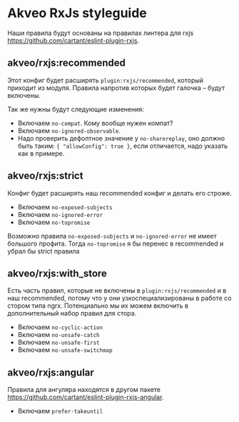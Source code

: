 # Akveo RxJs styleguide

Наши правила будут основаны на правилах линтера для rxjs https://github.com/cartant/eslint-plugin-rxjs.

## akveo/rxjs:recommended

Этот конфиг будет расширять `plugin:rxjs/recommended`, который приходит из модуля. Правила напротив которых будет галочка – будут включены.

Так же нужны будут следующие изменения:

- Включаем `no-compat`. Кому вообще нужен компат?
- Включаем `no-ignored-observable`.
- Надо проверить дефолтное значение у `no-sharereplay`, оно должно быть таким: `{ "allowConfig": true }`, если отличается, надо указать как в примере.

## akveo/rxjs:strict

Конфиг будет расширять наш recommended конфиг и делать его строже.

- Включаем `no-exposed-subjects`
- Включаем `no-ignored-error`
- Включаем `no-topromise`

Возможно правила `no-exposed-subjects` и `no-ignored-error` не имеет большого профита. Тогда `no-topromise` я бы перенес в recommended и убрал бы strict правила

## akveo/rxjs:with_store

Есть часть правил, которые не включены в `plugin:rxjs/recommended` и в наш recommended, потому что у они узкоспециализированы в работе со стором типа ngrx. Потенциально мы их можем включить в дополнительный набор правил для стора.

- Включаем `no-cyclic-action`
- Включаем `no-unsafe-catch`
- Включаем `no-unsafe-first`
- Включаем `no-unsafe-switchmap`

## akveo/rxjs:angular

Правила для ангуляра находятся в другом пакете https://github.com/cartant/eslint-plugin-rxjs-angular.

- Включаем `prefer-takeuntil`

